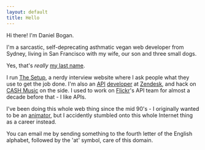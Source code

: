 ```yaml
---
layout: default
title: Hello
---
```


Hi there! I'm Daniel Bogan.

I'm a sarcastic, self-deprecating asthmatic vegan web developer from Sydney, living in San Francisco with my wife, our son and three small dogs.

Yes, that's *really* [my last name](https://en.wikipedia.org/wiki/Bogan "The Wikipedia entry for Bogan.").

I run [The Setup](https://usesthis.com/ "A nerdy interview site."), a nerdy interview website where I ask people what they use to get the job done. I'm also an [API](https://developer.zendesk.com/rest_api "The Zendesk API.") [developer](http://github.com/waferbaby/ "My GitHub account.") at [Zendesk](https://www.zendesk.com "Awesome customer support software."), and hack on [CASH Music](http://cashmusic.org/ "Open-source music tools.") on the side. I used to work on [Flickr](https://flickr.com/ "A photo sharing website.")'s API team for almost a decade before that - I like APIs.

I've been doing this whole web thing since the mid 90's - I originally wanted to be an [animator](/animations/ "My old animations."), but I accidently stumbled onto this whole Internet thing as a career instead.

You can email me by sending something to the fourth letter of the English alphabet, followed by the 'at' symbol, care of this domain.